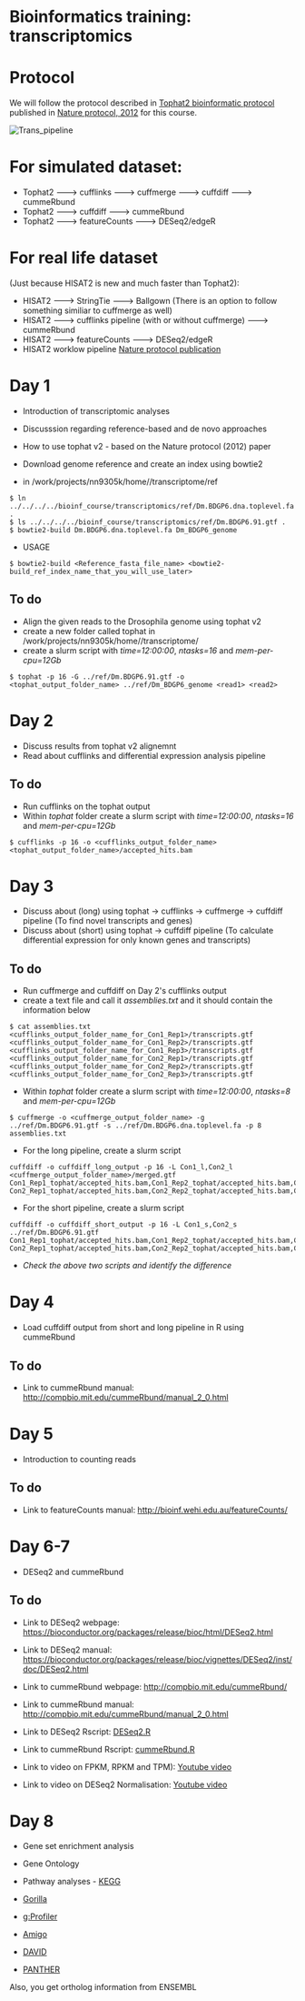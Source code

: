# Bioinformatics training: transcriptomics

# Protocol
We will follow the protocol described in [Tophat2 bioinformatic protocol](https://www.ncbi.nlm.nih.gov/pmc/articles/PMC3334321/) published in [Nature protocol, 2012](https://www.nature.com/articles/nprot.2012.016) for this course. 

![Trans_pipeline](transcriptomics_scripts/Trans_pipeline.jpeg)

# For simulated dataset:
* Tophat2 ---> cufflinks ---> cuffmerge ---> cuffdiff ---> cummeRbund
* Tophat2 ---> cuffdiff ---> cummeRbund
* Tophat2 ---> featureCounts ---> DESeq2/edgeR

# For real life dataset
(Just because HISAT2 is new and much faster than Tophat2): 
* HISAT2 ---> StringTie ---> Ballgown (There is an option to follow something similiar to cuffmerge as well)
* HISAT2 ---> cufflinks pipeline (with or without cuffmerge) ---> cummeRbund
* HISAT2 ---> featureCounts ---> DESeq2/edgeR
* HISAT2 worklow pipeline [Nature protocol publication](https://www.nature.com/articles/nprot.2016.095)

# Day 1
* Introduction of transcriptomic analyses 
* Discusssion regarding reference-based and de novo approaches
* How to use tophat v2 - based on the Nature protocol (2012) paper
* Download genome reference and create an index using bowtie2

* in /work/projects/nn9305k/home/<username>/transcriptome/ref
```
$ ln ../../../../bioinf_course/transcriptomics/ref/Dm.BDGP6.dna.toplevel.fa .
$ ls ../../../../bioinf_course/transcriptomics/ref/Dm.BDGP6.91.gtf .
$ bowtie2-build Dm.BDGP6.dna.toplevel.fa Dm_BDGP6_genome
```
  
* USAGE
```
$ bowtie2-build <Reference_fasta_file_name> <bowtie2-build_ref_index_name_that_you_will_use_later>
```

## To do
* Align the given reads to the Drosophila genome using tophat v2
* create a new folder called tophat in /work/projects/nn9305k/home/<username>/transcriptome/
* create a slurm script with *time=12:00:00*, *ntasks=16* and *mem-per-cpu=12Gb*
```
$ tophat -p 16 -G ../ref/Dm.BDGP6.91.gtf -o <tophat_output_folder_name> ../ref/Dm_BDGP6_genome <read1> <read2>
```

# Day 2
* Discuss results from tophat v2 alignemnt
* Read about cufflinks and differential expression analysis pipeline

## To do
* Run cufflinks on the tophat output
* Within *tophat* folder create a slurm script with *time=12:00:00*, *ntasks=16* and *mem-per-cpu=12Gb*
```
$ cufflinks -p 16 -o <cufflinks_output_folder_name> <tophat_output_folder_name>/accepted_hits.bam
```

# Day 3
* Discuss about (long) using tophat -> cufflinks -> cuffmerge -> cuffdiff pipeline (To find novel transcripts and genes)
* Discuss about (short) using tophat -> cuffdiff pipeline (To calculate differential expression for only known genes and transcripts)

## To do
* Run cuffmerge and cuffdiff on Day 2's cufflinks output
* create a text file and call it *assemblies.txt* and it should contain the information below

```
$ cat assemblies.txt
<cufflinks_output_folder_name_for_Con1_Rep1>/transcripts.gtf
<cufflinks_output_folder_name_for_Con1_Rep2>/transcripts.gtf
<cufflinks_output_folder_name_for_Con1_Rep3>/transcripts.gtf
<cufflinks_output_folder_name_for_Con2_Rep1>/transcripts.gtf
<cufflinks_output_folder_name_for_Con2_Rep2>/transcripts.gtf
<cufflinks_output_folder_name_for_Con2_Rep3>/transcripts.gtf
```

* Within *tophat* folder create a slurm script with *time=12:00:00*, *ntasks=8* and *mem-per-cpu=12Gb*
```
$ cuffmerge -o <cuffmerge_output_folder_name> -g ../ref/Dm.BDGP6.91.gtf -s ../ref/Dm.BDGP6.dna.toplevel.fa -p 8 assemblies.txt
```

* For the long pipeline, create a slurm script
```
cuffdiff -o cuffdiff_long_output -p 16 -L Con1_l,Con2_l <cuffmerge_output_folder_name>/merged.gtf Con1_Rep1_tophat/accepted_hits.bam,Con1_Rep2_tophat/accepted_hits.bam,Con1_Rep3_tophat/accepted_hits.bam Con2_Rep1_tophat/accepted_hits.bam,Con2_Rep2_tophat/accepted_hits.bam,Con2_Rep3_tophat/accepted_hits.bam
```
* For the short pipeline, create a slurm script
```
cuffdiff -o cuffdiff_short_output -p 16 -L Con1_s,Con2_s ../ref/Dm.BDGP6.91.gtf Con1_Rep1_tophat/accepted_hits.bam,Con1_Rep2_tophat/accepted_hits.bam,Con1_Rep3_tophat/accepted_hits.bam Con2_Rep1_tophat/accepted_hits.bam,Con2_Rep2_tophat/accepted_hits.bam,Con2_Rep3_tophat/accepted_hits.bam
```

* _Check the above two scripts and identify the difference_

# Day 4
* Load cuffdiff output from short and long pipeline in R using cummeRbund

## To do
* Link to cummeRbund manual: http://compbio.mit.edu/cummeRbund/manual_2_0.html

# Day 5
* Introduction to counting reads

## To do
* Link to featureCounts manual: http://bioinf.wehi.edu.au/featureCounts/

# Day 6-7
* DESeq2 and cummeRbund

## To do
* Link to DESeq2 webpage: https://bioconductor.org/packages/release/bioc/html/DESeq2.html
* Link to DESeq2 manual: https://bioconductor.org/packages/release/bioc/vignettes/DESeq2/inst/doc/DESeq2.html
* Link to cummeRbund webpage: http://compbio.mit.edu/cummeRbund/
* Link to cummeRbund manual: http://compbio.mit.edu/cummeRbund/manual_2_0.html

* Link to DESeq2 Rscript: [DESeq2.R](transcriptomics_scripts/DESeq2.R)
* Link to cummeRbund Rscript: [cummeRbund.R](transcriptomics_scripts/cummeRbund.R)

* Link to video on FPKM, RPKM and TPM): [Youtube video](https://www.youtube.com/watch?v=TTUrtCY2k-w)
* Link to video on DESeq2 Normalisation: [Youtube video](https://www.youtube.com/watch?v=UFB993xufUU)

# Day 8
* Gene set enrichment analysis
* Gene Ontology
* Pathway analyses - [KEGG](http://www.kegg.jp/)

* [Gorilla](http://cbl-gorilla.cs.technion.ac.il)
* [g:Profiler](https://biit.cs.ut.ee/gprofiler/index.cgi)
* [Amigo](amigo.geneontology.org)
* [DAVID](https://david.ncifcrf.gov/home.jsp)
* [PANTHER](http://pantherdb.org)

Also, you get ortholog information from ENSEMBL
